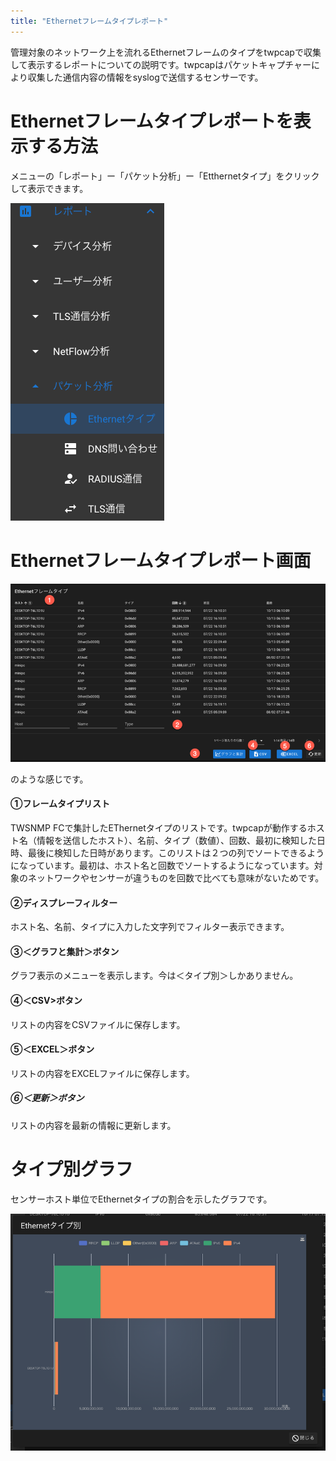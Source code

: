 ```yaml
---
title: "Ethernetフレームタイプレポート"
---
```


管理対象のネットワーク上を流れるEthernetフレームのタイプをtwpcapで収集して表示するレポートについての説明です。twpcapはパケットキャプチャーにより収集した通信内容の情報をsyslogで送信するセンサーです。

# Ethernetフレームタイプレポートを表示する方法
メニューの「レポート」ー「パケット分析」ー「Etthernetタイプ」をクリックして表示できます。

![](/images/books/twsnmpfc-manual/picture_pc_3efea50eadeddfee87abfbce9a9e5584.png)

# Ethernetフレームタイプレポート画面

![](/images/books/twsnmpfc-manual/picture_pc_08616b2593c19483fbc5a71d7c094f77.png)

のような感じです。

#### ①フレームタイプリスト
TWSNMP FCで集計したEThernetタイプのリストです。twpcapが動作するホスト名（情報を送信したホスト）、名前、タイプ（数値）、回数、最初に検知した日時、最後に検知した日時があります。このリストは２つの列でソートできるようになっています。最初は、ホスト名と回数でソートするようになっています。対象のネットワークやセンサーが違うものを回数で比べても意味がないためです。

#### ②ディスプレーフィルター
ホスト名、名前、タイプに入力した文字列でフィルター表示できます。

#### ③＜グラフと集計＞ボタン
グラフ表示のメニューを表示します。今は＜タイプ別＞しかありません。

#### ④＜CSV>ボタン
リストの内容をCSVファイルに保存します。

#### ⑤＜EXCEL＞ボタン
リストの内容をEXCELファイルに保存します。

##### ⑥＜更新＞ボタン
リストの内容を最新の情報に更新します。

# タイプ別グラフ
センサーホスト単位でEthernetタイプの割合を示したグラフです。

![](/images/books/twsnmpfc-manual/picture_pc_882066c6fb5345e7c8c5cb1742af366d.png)

